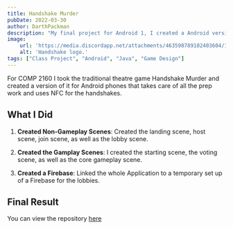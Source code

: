 ```yaml
---
title: Handshake Murder
pubDate: 2022-03-30
author: DarthPackman
description: "My final project for Android 1, I created a Android version of a classic theatre game."
image:
    url: 'https://media.discordapp.net/attachments/463598789102403604/1242972933350232175/Handshakemurder.jpg?ex=664fc840&is=664e76c0&hm=3e248d88bfc1e323e387957b4ed134f7e8e290c2ccf7aa092579272c33e4231e&=&format=webp&width=671&height=671'
    alt: 'Handshake logo.'
tags: ["Class Project", "Android", "Java", "Game Design"]
---
```


For COMP 2160 I took the traditional theatre game Handshake Murder and created a version of it for Android phones that takes care of all the prep work and uses NFC for the handshakes.

## What I Did

1. **Created Non-Gameplay Scenes**: Created the landing scene, host scene, join scene, as well as the lobby scene.

2. **Created the Gamplay Scenes**: I created the starting scene, the voting scene, as well as the core gameplay scene.

3. **Created a Firebase**: Linked the whole Application to a temporary set up of a Firebase for the lobbies.

## Final Result

You can view the repository <a href="https://darthpackman.itch.io/cloudy">here</a>